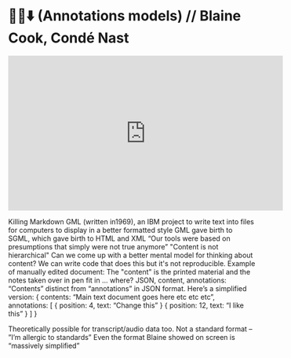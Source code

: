 # 🔪✅⬇️ \(Annotations models\) // Blaine Cook, Condé Nast

<iframe width="560" height="315" src="https://www.youtube.com/embed/Cd56vF3lZ_Q" frameborder="0" allowfullscreen></iframe>

Killing Markdown
GML (written in1969), an IBM project to write text into files for computers to display in a better formatted style 
GML gave birth to SGML, which gave birth to HTML and XML
“Our tools were based on presumptions that simply were not true anymore”
"Content is not hierarchical"
Can we come up with a better mental model for thinking about content?
We can write code that does this but it's not reproducible.
Example of manually edited document: The "content" is the printed material and the notes taken over in pen fit in … where?
JSON, content, annotations: “Contents” distinct from “annotations” in JSON format. 
Here’s a simplified version:
{
    contents: “Main text document goes here etc etc etc”,
    annotations: [
        { position: 4, text: “Change this” }
        { position: 12, text: “I like this” }
    ]
}

Theoretically possible for transcript/audio data too.
Not a standard format – ”I’m allergic to standards”
Even the format Blaine showed on screen is “massively simplified”

